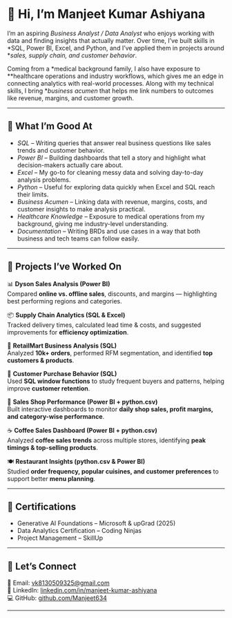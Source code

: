 # 👋 Hi, I’m Manjeet Kumar Ashiyana

I’m an aspiring *Business Analyst / Data Analyst* who enjoys working with data and finding insights that actually matter. Over time, I’ve built skills in *SQL, Power BI, Excel, and Python, and I’ve applied them in projects around **sales, supply chain, and customer behavior*.

Coming from a *medical background family, I also have exposure to **healthcare operations and industry workflows, which gives me an edge in connecting analytics with real-world processes. Along with my technical skills, I bring **business acumen* that helps me link numbers to outcomes like revenue, margins, and customer growth.

---

## 🔹 What I’m Good At

* *SQL* – Writing queries that answer real business questions like sales trends and customer behavior.
* *Power BI* – Building dashboards that tell a story and highlight what decision-makers actually care about.
* *Excel* – My go-to for cleaning messy data and solving day-to-day analysis problems.
* *Python* – Useful for exploring data quickly when Excel and SQL reach their limits.
* *Business Acumen* – Linking data with revenue, margins, costs, and customer insights to make analysis practical.
* *Healthcare Knowledge* – Exposure to medical operations from my background, giving me industry-level understanding.
* *Documentation* – Writing BRDs and use cases in a way that both business and tech teams can follow easily.

---

## 🚀 Projects I’ve Worked On  

📊 **Dyson Sales Analysis (Power BI)**  
Compared **online vs. offline sales**, discounts, and margins — highlighting best performing regions and categories.  

📦 **Supply Chain Analytics (SQL & Excel)**  
Tracked delivery times, calculated lead time & costs, and suggested improvements for **efficiency optimization**.  

🛒 **RetailMart Business Analysis (SQL)**  
Analyzed **10k+ orders**, performed RFM segmentation, and identified **top customers & products**.  

👥 **Customer Purchase Behavior (SQL)**  
Used **SQL window functions** to study frequent buyers and patterns, helping improve **customer retention**.  

🏬 **Sales Shop Performance (Power BI + python.csv)**  
Built interactive dashboards to monitor **daily shop sales, profit margins, and category-wise performance**.  

☕ **Coffee Sales Dashboard (Power BI + python.csv)**  
Analyzed **coffee sales trends** across multiple stores, identifying **peak timings & top-selling products**.  

🍽️ **Restaurant Insights (python.csv & Power BI)**  
Studied **order frequency, popular cuisines, and customer preferences** to support better **menu planning**.  


---

## 🔹 Certifications

* Generative AI Foundations – Microsoft & upGrad (2025)
* Data Analytics Certification – Coding Ninjas
* Project Management – SkillUp

---

## 🔹 Let’s Connect

📧 Email: [vk8130509325@gmail.com](mailto:vk8130509325@gmail.com)  
🔗 LinkedIn: [linkedin.com/in/manjeet-kumar-ashiyana](#)  
💻 GitHub: [github.com/Manjeet634](#)

---
